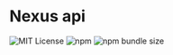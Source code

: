 # Nexus api



![MIT License](https://img.shields.io/static/v1.svg?label=📜%20License&message=MIT&color=informational)
![npm](https://img.shields.io/npm/v/add-demo-npm?color=brightgreen) 
![npm bundle size](https://img.shields.io/bundlephobia/min/add-demo-npm)     
